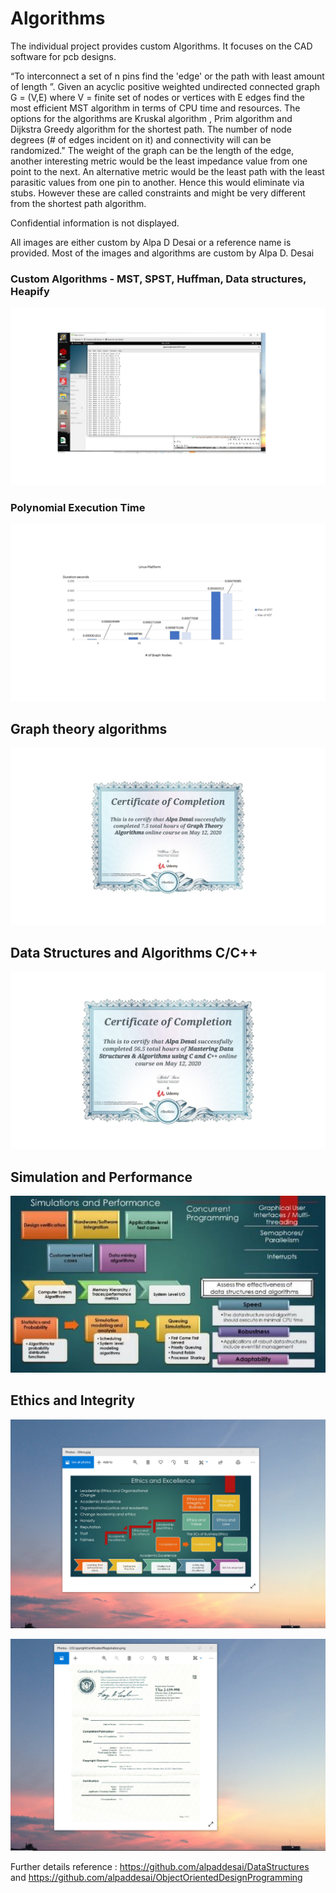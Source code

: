 # Algorithms

The individual project provides custom Algorithms. It focuses on the CAD software for pcb designs.  

“To interconnect a set of n pins find the 'edge' or the path with least amount of length ”. Given an acyclic positive weighted undirected connected graph G = (V,E) where V = finite set of nodes or vertices with E edges find the most efficient MST algorithm in terms of CPU time and resources.  The options for the algorithms are Kruskal algorithm , Prim algorithm and Dijkstra Greedy algorithm for the shortest path. The number of node degrees (# of edges incident on it) and connectivity will can be randomized." The weight of the graph can be the length of the edge, another interesting metric would be the least impedance value from one point to the next. An alternative metric would be the least path with the least parasitic values from one pin to another. Hence this would eliminate via stubs.  However these are called constraints and might be very different from the shortest path algorithm. 
 
Confidential information is not displayed.

All images are either custom by Alpa D Desai or a reference name is provided. Most of the images and algorithms are custom by Alpa D. Desai

### Custom Algorithms - MST, SPST, Huffman, Data structures, Heapify  
![image](MSTImageMay2020.jpg)

### Polynomial Execution Time
![image](LinuxPlatform.jpg)

## Graph theory algorithms
![image](GraphTheoryAlgorithmCertificate.jpg)

## Data Structures and Algorithms C/C++
![image](DataStructuresAlgorithmsCertificate.jpg)

## Simulation and Performance
![image](SimulationsPerformanceMetrics1.jpg)

## Ethics and Integrity
![image](EthicsandExcellence.png)

![image](USCopyrightCertificate.png)

Further details reference : https://github.com/alpaddesai/DataStructures and https://github.com/alpaddesai/ObjectOrientedDesignProgramming
